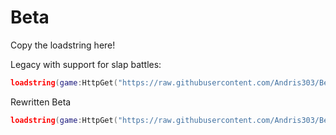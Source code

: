 # Beta

Copy the loadstring here!

Legacy with support for slap battles:
```lua
loadstring(game:HttpGet("https://raw.githubusercontent.com/Andris303/Beta-Release/refs/heads/main/Emo-Release-1.lua",true))()
```

Rewritten Beta
```lua
loadstring(game:HttpGet("https://raw.githubusercontent.com/Andris303/Beta-Release/refs/heads/main/BetaRewritelua",true))()
```
